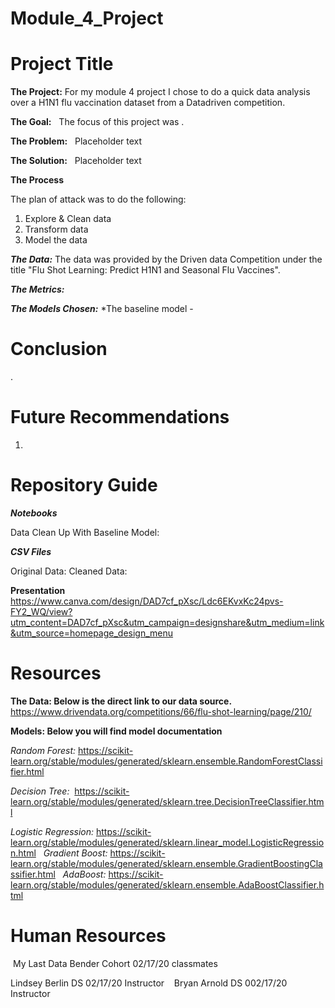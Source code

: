 # Module_4_Project
# Project Title

**The Project:**
  For my module 4 project I chose to do a quick data analysis over a H1N1 flu vaccination dataset from a Datadriven competition.


**The Goal:**
  The focus of this project was . 


**The Problem:**
  Placeholder text


**The Solution:**
   Placeholder text


**The Process**

The plan of attack was to do the following:
1. Explore & Clean data 
2. Transform data 
3. Model the data

***The Data:*** The data was provided by the Driven data Competition under the title "Flu Shot Learning: Predict H1N1 and Seasonal Flu Vaccines".

***The Metrics:*** 

***The Models Chosen:*** 
*The baseline model -  

# Conclusion
. 


# Future Recommendations
1.


# Repository Guide
***Notebooks***

Data Clean Up With Baseline Model: 

***CSV Files***

Original Data: 
Cleaned Data: 

**Presentation**
https://www.canva.com/design/DAD7cf_pXsc/Ldc6EKvxKc24pvs-FY2_WQ/view?utm_content=DAD7cf_pXsc&utm_campaign=designshare&utm_medium=link&utm_source=homepage_design_menu

# Resources

**The Data: Below is the direct link to our data source.**
https://www.drivendata.org/competitions/66/flu-shot-learning/page/210/


**Models: Below you will find model documentation**

*Random Forest:* https://scikit-learn.org/stable/modules/generated/sklearn.ensemble.RandomForestClassifier.html

*Decision Tree:*  https://scikit-learn.org/stable/modules/generated/sklearn.tree.DecisionTreeClassifier.html

*Logistic Regression:* https://scikit-learn.org/stable/modules/generated/sklearn.linear_model.LogisticRegression.html 
  
*Gradient Boost:* https://scikit-learn.org/stable/modules/generated/sklearn.ensemble.GradientBoostingClassifier.html
  
*AdaBoost:* https://scikit-learn.org/stable/modules/generated/sklearn.ensemble.AdaBoostClassifier.html
  
 
 # Human Resources 
 My Last Data Bender Cohort 02/17/20 classmates 
 
 Lindsey Berlin DS 02/17/20 Instructor
  
 Bryan Arnold DS 002/17/20 Instructor
  
  
